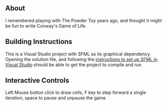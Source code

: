 ## About

I remembered playing with The Powder Toy years ago, and thought it might be fun to write Conway's Game of Life.

## Building Instructions

This is a Visual Studio project with SFML as its graphical dependency. Opening the solution file, and following the [instructions to set up SFML in Visual Studio](https://www.sfml-dev.org/tutorials/2.3/start-vc.php) should be able to get the project to compile and run

## Interactive Controls

Left Mouse button click to draw cells, F key to step forward a single iteration, space to pause and unpause the game
